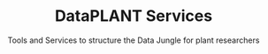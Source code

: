 ---
title: DataPLANT Services
tagline: Concepts explained!
subtitle: Tools and Services to structure the Data Jungle for plant researchers
image: /src/assets/images/service.png
content: 
  - service/arc
  - service/planning-dataplan
  - service/collect-and-structure
  - service/harmonizing-templates
  - service/workflow-engine-galaxy
  - service/data-publication-archive
  - service/discover-and-explore-arcsearch
  - service/training-knowledgebase
styling:
  titleColor: darkblue
  bgColor: white
  headerColor: darkblue-300
  textColor: darkblue
  emphasisColor: lightblue-600
  textPosition: top
--- 